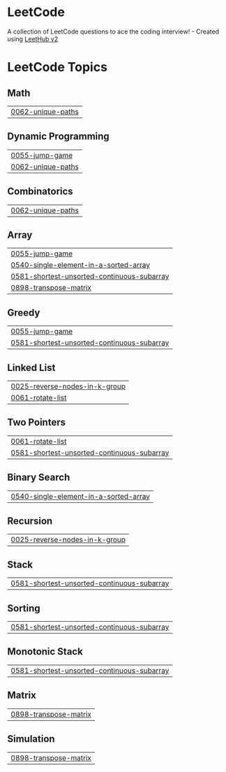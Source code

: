 # LeetCode
A collection of LeetCode questions to ace the coding interview! - Created using [LeetHub v2](https://github.com/arunbhardwaj/LeetHub-2.0)

<!---LeetCode Topics Start-->
# LeetCode Topics
## Math
|  |
| ------- |
| [0062-unique-paths](https://github.com/NitinP5156/LeetCode/tree/master/0062-unique-paths) |
## Dynamic Programming
|  |
| ------- |
| [0055-jump-game](https://github.com/NitinP5156/LeetCode/tree/master/0055-jump-game) |
| [0062-unique-paths](https://github.com/NitinP5156/LeetCode/tree/master/0062-unique-paths) |
## Combinatorics
|  |
| ------- |
| [0062-unique-paths](https://github.com/NitinP5156/LeetCode/tree/master/0062-unique-paths) |
## Array
|  |
| ------- |
| [0055-jump-game](https://github.com/NitinP5156/LeetCode/tree/master/0055-jump-game) |
| [0540-single-element-in-a-sorted-array](https://github.com/NitinP5156/LeetCode/tree/master/0540-single-element-in-a-sorted-array) |
| [0581-shortest-unsorted-continuous-subarray](https://github.com/NitinP5156/LeetCode/tree/master/0581-shortest-unsorted-continuous-subarray) |
| [0898-transpose-matrix](https://github.com/NitinP5156/LeetCode/tree/master/0898-transpose-matrix) |
## Greedy
|  |
| ------- |
| [0055-jump-game](https://github.com/NitinP5156/LeetCode/tree/master/0055-jump-game) |
| [0581-shortest-unsorted-continuous-subarray](https://github.com/NitinP5156/LeetCode/tree/master/0581-shortest-unsorted-continuous-subarray) |
## Linked List
|  |
| ------- |
| [0025-reverse-nodes-in-k-group](https://github.com/NitinP5156/LeetCode/tree/master/0025-reverse-nodes-in-k-group) |
| [0061-rotate-list](https://github.com/NitinP5156/LeetCode/tree/master/0061-rotate-list) |
## Two Pointers
|  |
| ------- |
| [0061-rotate-list](https://github.com/NitinP5156/LeetCode/tree/master/0061-rotate-list) |
| [0581-shortest-unsorted-continuous-subarray](https://github.com/NitinP5156/LeetCode/tree/master/0581-shortest-unsorted-continuous-subarray) |
## Binary Search
|  |
| ------- |
| [0540-single-element-in-a-sorted-array](https://github.com/NitinP5156/LeetCode/tree/master/0540-single-element-in-a-sorted-array) |
## Recursion
|  |
| ------- |
| [0025-reverse-nodes-in-k-group](https://github.com/NitinP5156/LeetCode/tree/master/0025-reverse-nodes-in-k-group) |
## Stack
|  |
| ------- |
| [0581-shortest-unsorted-continuous-subarray](https://github.com/NitinP5156/LeetCode/tree/master/0581-shortest-unsorted-continuous-subarray) |
## Sorting
|  |
| ------- |
| [0581-shortest-unsorted-continuous-subarray](https://github.com/NitinP5156/LeetCode/tree/master/0581-shortest-unsorted-continuous-subarray) |
## Monotonic Stack
|  |
| ------- |
| [0581-shortest-unsorted-continuous-subarray](https://github.com/NitinP5156/LeetCode/tree/master/0581-shortest-unsorted-continuous-subarray) |
## Matrix
|  |
| ------- |
| [0898-transpose-matrix](https://github.com/NitinP5156/LeetCode/tree/master/0898-transpose-matrix) |
## Simulation
|  |
| ------- |
| [0898-transpose-matrix](https://github.com/NitinP5156/LeetCode/tree/master/0898-transpose-matrix) |
<!---LeetCode Topics End-->